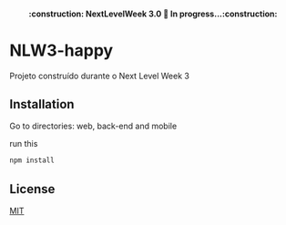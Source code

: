 <h4 align="center"> 
	:construction: NextLevelWeek 3.0 🚀 In progress...:construction:
</h4>

# NLW3-happy
Projeto construído durante o Next Level Week 3

## Installation

Go to directories: web, back-end and mobile 

run this

```bash
npm install
```

## License
[MIT](https://choosealicense.com/licenses/mit/)
